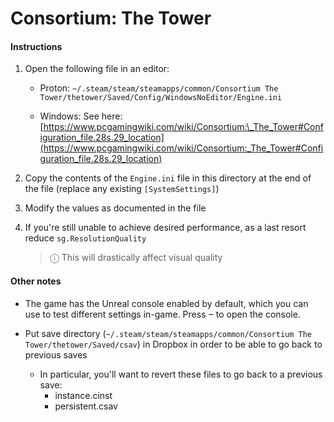 # Consortium: The Tower

#### Instructions

1. Open the following file in an editor:

   - Proton: `~/.steam/steam/steamapps/common/Consortium The Tower/thetower/Saved/Config/WindowsNoEditor/Engine.ini`

   - Windows: See here: [https://www.pcgamingwiki.com/wiki/Consortium:\_The_Tower#Configuration_file.28s.29_location](https://www.pcgamingwiki.com/wiki/Consortium:_The_Tower#Configuration_file.28s.29_location)

1. Copy the contents of the `Engine.ini` file in this directory at the end of the file (replace any existing `[SystemSettings]`)

1. Modify the values as documented in the file

1. If you're still unable to achieve desired performance, as a last resort reduce `sg.ResolutionQuality`

   > ⓘ This will drastically affect visual quality

#### Other notes

- The game has the Unreal console enabled by default, which you can use to test different settings in-game. Press <kbd>~</kbd> to open the console.

- Put save directory (`~/.steam/steam/steamapps/common/Consortium The Tower/thetower/Saved/csav`) in Dropbox in order to be able to go back to previous saves
  - In particular, you'll want to revert these files to go back to a previous save:
    - instance.cinst
    - persistent.csav
